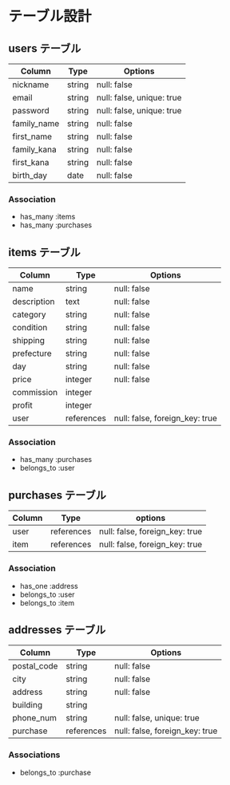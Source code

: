 # テーブル設計

## users テーブル

| Column      | Type   | Options                   |
| ----------- | ------ | ------------------------- |
| nickname    | string | null: false               |
| email       | string | null: false, unique: true |
| password    | string | null: false, unique: true |
| family_name | string | null: false               |
| first_name  | string | null: false               |
| family_kana | string | null: false               |
| first_kana  | string | null: false               |
| birth_day   | date   | null: false               |

### Association

- has_many :items
- has_many :purchases

## items テーブル

| Column       | Type        | Options                        |
| -----------  | ----------- | ------------------------------ |
| name         | string      | null: false                    |
| description  | text        | null: false                    |
| category     | string      | null: false                    |
| condition    | string      | null: false                    |
| shipping     | string      | null: false                    |
| prefecture   | string      | null: false                    |
| day          | string      | null: false                    |
| price        | integer     | null: false                    |
| commission   | integer     |                                |
| profit       | integer     |                                |
| user         | references  | null: false, foreign_key: true |

### Association

- has_many :purchases
- belongs_to :user

## purchases テーブル

| Column | Type       | options                        |
| ------ | ---------- | ------------------------------ |
| user   | references | null: false, foreign_key: true |
| item   | references | null: false, foreign_key: true |

### Association

- has_one :address
- belongs_to :user
- belongs_to :item

## addresses テーブル

| Column      | Type       | Options                        |
| ----------- | ---------- | ------------------------------ |
| postal_code | string     | null: false                    |
| city        | string     | null: false                    |
| address     | string     | null: false                    |
| building    | string     |                                |
| phone_num   | string     | null: false, unique: true      |
| purchase    | references | null: false, foreign_key: true |

### Associations

- belongs_to :purchase